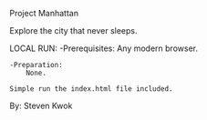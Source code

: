 Project Manhattan

Explore the city that never sleeps.

LOCAL RUN:
	-Prerequisites:
		Any modern browser.

	-Preparation:
		None.

	Simple run the index.html file included.

By: Steven Kwok